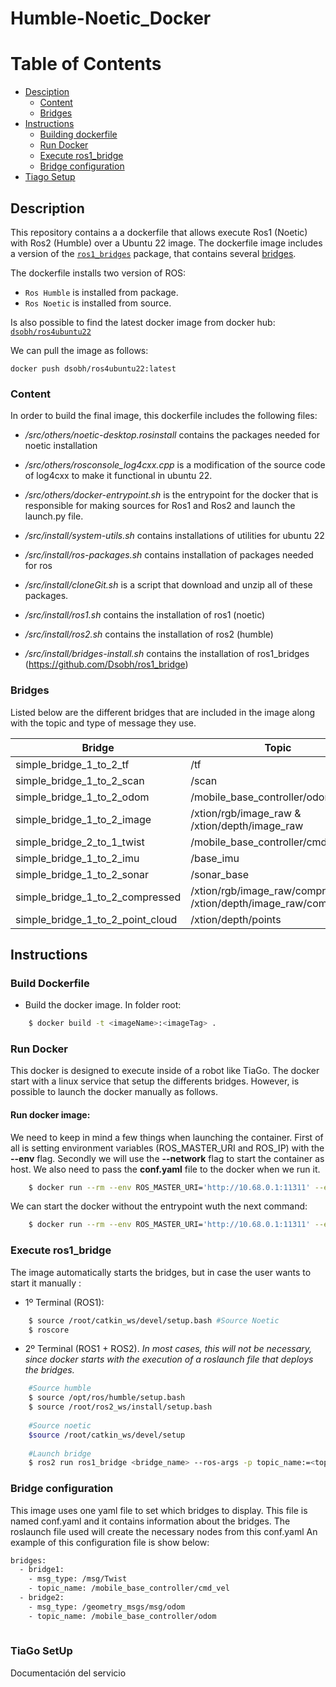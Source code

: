 # Humble-Noetic_Docker

Table of Contents
=================
  * [Desciption](#description)
    * [Content](#content)
    * [Bridges](#bridges)
  * [Instructions](#instructions)
    * [Building dockerfile](#build-dockerfile)
    * [Run Docker](#run-docker)  
    * [Execute ros1_bridge](#execute-ros1_bridge)
    * [Bridge configuration](#bridge-configuration)
  * [Tiago Setup](#tiago-setup) 


  
## Description 
This repository contains a a dockerfile that allows execute Ros1 (Noetic) with Ros2 (Humble) over a Ubuntu 22 image. The dockerfile image includes a version of the [`ros1_bridges`](#https://github.com/Dsobh/ros1_bridge) package, that contains several [bridges](#bridges).

The dockerfile installs two version of ROS:
- `Ros Humble` is installed from package.
- `Ros Noetic` is installed from source.

Is also possible to find the latest docker image from docker hub: [`dsobh/ros4ubuntu22`](#https://hub.docker.com/layers/dsobh/ros4ubuntu22/latest/images/sha256-803d6297a9821ec4ad42c764179fc7e0e0bdb18fb59f0b956a865bd7f535f2eb?context=repo)

We can pull the image as follows:
```
docker push dsobh/ros4ubuntu22:latest
```

### Content

In order to build the final image, this dockerfile includes the following files:
- */src/others/noetic-desktop.rosinstall* contains the packages needed for noetic installation
- */src/others/rosconsole_log4cxx.cpp* is a modification of the source code of log4cxx to make it functional in ubuntu 22.
- */src/others/docker-entrypoint.sh* is the entrypoint for the docker that is responsible for making sources for Ros1 and Ros2 and launch the launch.py file.

- */src/install/system-utils.sh* contains installations of utilities for ubuntu 22
- */src/install/ros-packages.sh* contains installation of packages needed for ros
- */src/install/cloneGit.sh* is a script that download and unzip all of these packages.
- */src/install/ros1.sh* contains the installation of ros1 (noetic)
- */src/install/ros2.sh* contains the installation of ros2 (humble)
- */src/install/bridges-install.sh* contains the installation of ros1_bridges (https://github.com/Dsobh/ros1_bridge)


### Bridges

Listed below are the different bridges that are included in the image along with the topic and type of message they use.

| Bridge | Topic | Msg Type |
| ------ | ----- | -------- |
| simple_bridge_1_to_2_tf | /tf | tf |
| simple_bridge_1_to_2_scan | /scan | scan | 
| simple_bridge_1_to_2_odom | /mobile_base_controller/odom | odom |
| simple_bridge_1_to_2_image | /xtion/rgb/image_raw & /xtion/depth/image_raw | image |
| simple_bridge_2_to_1_twist | /mobile_base_controller/cmd_vel | twist |
| simple_bridge_1_to_2_imu | /base_imu | imu |
| simple_bridge_1_to_2_sonar | /sonar_base | range |
| simple_bridge_1_to_2_compressed | /xtion/rgb/image_raw/compressed & /xtion/depth/image_raw/compressed | compressed |
| simple_bridge_1_to_2_point_cloud | /xtion/depth/points | point_cloud2 |


## Instructions

### Build Dockerfile

- Build the docker image. In folder root:

```bash
	$ docker build -t <imageName>:<imageTag> .
```

### Run Docker

This docker is designed to execute inside of a robot like TiaGo. The docker start with a linux service that setup the differents bridges.
However, is possible to launch the docker manually as follows.

#### Run docker image:

We need to keep in mind a few things when launching the container. First of all is setting environment variables (ROS_MASTER_URI and ROS_IP) with the **--env** flag. Secondly we will use the **--network** flag to start the container as host.
We also need to pass the **conf.yaml** file to the docker when we run it.

```bash
	$ docker run --rm --env ROS_MASTER_URI='http://10.68.0.1:11311' --env ROS_IP='10.68.0.129' --network host -v /<AbsolutePath>/conf.yaml:/root/conf.yaml -it rep:tag
```
	
We can start the docker without the entrypoint wuth the next command:

```bash
	$ docker run --rm --env ROS_MASTER_URI='http://10.68.0.1:11311' --env ROS_IP='10.68.0.129' --network host -v /<AbsolutePath>/conf.yaml:/root/conf.yaml -it rep:tag /bin/bash
```

### Execute ros1_bridge
The image automatically starts the bridges, but in case the user wants to start it manually :

- 1º Terminal (ROS1):

```bash
	$ source /root/catkin_ws/devel/setup.bash #Source Noetic
	$ roscore
```
	
- 2º Terminal (ROS1 + ROS2). *In most cases, this will not be necessary, since docker starts with the execution of a roslaunch file that deploys the bridges.*

```bash
	#Source humble
	$ source /opt/ros/humble/setup.bash 
	$ source /root/ros2_ws/install/setup.bash
	
	#Source noetic
	$source /root/catkin_ws/devel/setup
	
	#Launch bridge 
	$ ros2 run ros1_bridge <bridge_name> --ros-args -p topic_name:=<topic_name>
```
	
### Bridge configuration

This image uses one yaml file to set which bridges to display. This file is named conf.yaml and it contains information about the bridges.
The roslaunch file used will create the necessary nodes from this conf.yaml
An example of this configuration file is show below:

```bash
bridges:
  - bridge1:
    - msg_type: /msg/Twist
    - topic_name: /mobile_base_controller/cmd_vel
  - bridge2:
    - msg_type: /geometry_msgs/msg/odom
    - topic_name: /mobile_base_controller/odom
    
```

### TiaGo SetUp

Documentación del servicio
